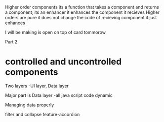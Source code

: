 Higher order components
its a function that takes a component and returns a component, its an enhancer it enhances the component it recieves
Higher orders are pure it does not change the code of recieving component it just enhances

I will be making is open on top of card tommorow

Part 2

# controlled and uncontrolled components

Two layers -UI layer, Data layer

Major part is Data layer -all java script code dynamic

Managing data properly

filter and collapse feature-accordion
